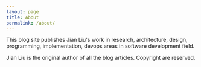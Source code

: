 ```yaml
---
layout: page
title: About
permalink: /about/
---
```


This blog site publishes Jian Liu's work in research, architecture, design, programming, implementation, devops areas in software development field. 

Jian Liu is the original author of all the blog articles. Copyright are reserved.
